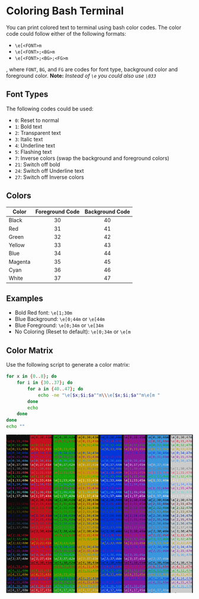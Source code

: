 # Coloring Bash Terminal

You can print colored text to terminal using bash color codes. The color code could follow either of the following formats:

- `\e[<FONT>m`
- `\e[<FONT>;<BG>m`
- `\e[<FONT>;<BG>;<FG>m`

, where `FONT`, `BG`, and `FG` are codes for font type, background color and foreground color.
**Note:** _Instead of `\e` you could also use `\033`_

## Font Types

The following codes could be used:

- `0`: Reset to normal
- `1`: Bold text
- `2`: Transparent text
- `3`: Italic text
- `4`: Underline text
- `5`: Flashing text
- `7`: Inverse colors (swap the background and foreground colors)
- `21`: Switch off bold
- `24`: Switch off Underline text
- `27`: Switch off Inverse colors

## Colors

|Color  |Foreground Code | Background Code|
|-----  |:--------------:|:--------------:|
|Black  |30              |40              |
|Red    |31              |41              |
|Green  |32              |42              |
|Yellow |33              |43              |
|Blue   |34              |44              |
|Magenta|35              |45              |
|Cyan   |36              |46              |
|White  |37              |47              |

## Examples

- Bold Red font: `\e[1;30m`
- Blue Background: `\e[0;44m` or `\e[44m`
- Blue Foreground: `\e[0;34m` or `\e[34m`
- No Coloring (Reset to default): `\e[0;34m` or `\e[m`

## Color Matrix

Use the following script to generate a color matrix:

```bash
for x in {0..8}; do 
    for i in {30..37}; do 
        for a in {40..47}; do 
            echo -ne "\e[$x;$i;$a""m\\\e[$x;$i;$a""m\e[m "
        done
        echo
    done
done
echo "" 
```

![Color Matrix](color-matrix.png "Color Matrix")

